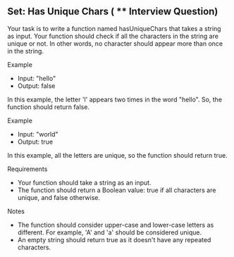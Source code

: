 ## Set: Has Unique Chars ( ** Interview Question)

Your task is to write a function named hasUniqueChars that takes a string as input. Your function should check if all the characters in the string are unique or not. In other words, no character should appear more than once in the string.

Example

- Input: "hello"
- Output: false

In this example, the letter 'l' appears two times in the word "hello". So, the function should return false.

Example

- Input: "world"
- Output: true

In this example, all the letters are unique, so the function should return true.

Requirements

- Your function should take a string as an input.
- The function should return a Boolean value: true if all characters are unique, and false otherwise.

Notes

- The function should consider upper-case and lower-case letters as different. For example, 'A' and 'a' should be considered unique.
- An empty string should return true as it doesn't have any repeated characters.